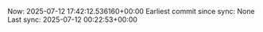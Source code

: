 Now: 2025-07-12 17:42:12.536160+00:00 Earliest commit since sync: None Last sync: 2025-07-12 00:22:53+00:00

